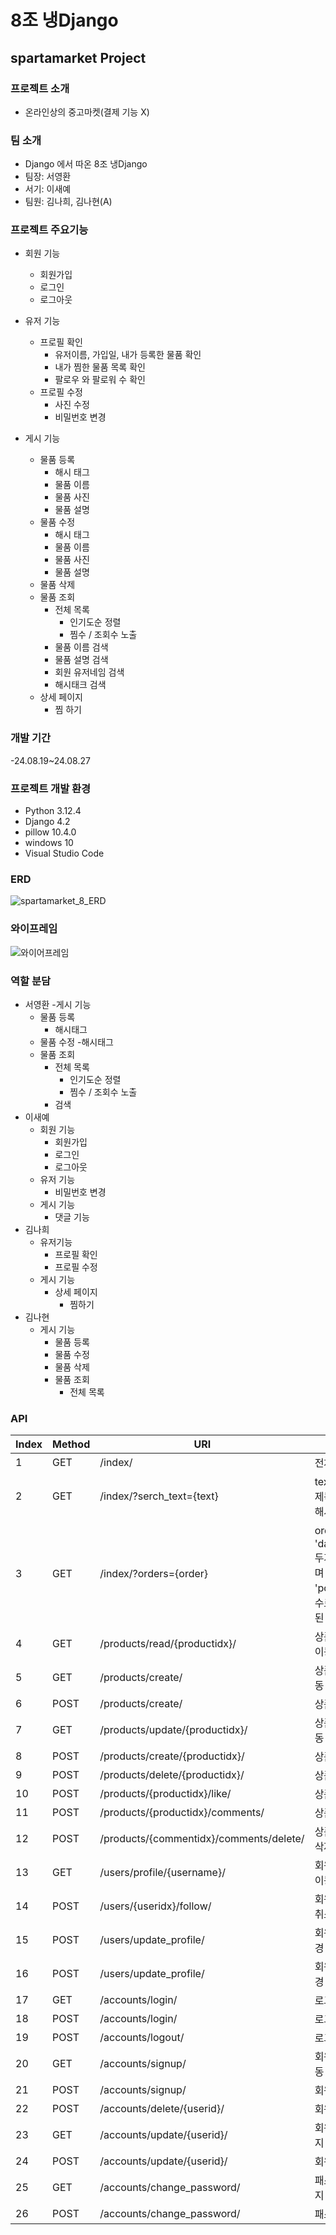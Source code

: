# 8조 냉Django
## spartamarket Project

### 프로젝트 소개
- 온라인상의 중고마켓(결제 기능 X)

### 팀 소개
- Django 에서 따온 8조 냉Django
- 팀장: 서영환
- 서기: 이새예
- 팀원: 김나희, 김나현(A)

### 프로젝트 주요기능

- 회원 기능
  - 회원가입
  - 로그인
  - 로그아웃

- 유저 기능
  - 프로필 확인
    - 유저이름, 가입일, 내가 등록한 물품 확인
    - 내가 찜한 물품 목록 확인
    - 팔로우 와 팔로워 수 확인
  - 프로필 수정
    - 사진 수정
    - 비밀번호 변경
    
- 게시 기능
  - 물품 등록
    - 해시 태그
    - 물품 이름
    - 물품 사진
    - 물품 설명
  - 물품 수정
    - 해시 태그
    - 물품 이름
    - 물품 사진
    - 물품 설명
  - 물품 삭제
  - 물품 조회
    - 전체 목록
      - 인기도순 정렬
      - 찜수 / 조회수 노출
    - 물품 이름 검색
    - 물품 설명 검색
    - 회원 유저네임 검색
    - 해시태크 검색
  - 상세 페이지
    - 찜 하기

### 개발 기간
-24.08.19~24.08.27

### 프로젝트 개발 환경
- Python    3.12.4
- Django    4.2
- pillow    10.4.0
- windows   10
- Visual Studio Code

### ERD
![spartamarket_8_ERD](https://github.com/user-attachments/assets/54af2678-598c-4cb4-8ea4-b2f31f117850)



### 와이프레임
![와이어프레임](/냉Django_wireframe.png)

### 역할 분담
- 서영환
  -게시 기능
    - 물품 등록
      - 해시태그
    - 물품 수정
      -해시태그
    - 물품 조회
      - 전체 목록
        - 인기도순 정렬
        - 찜수 / 조회수 노출
      - 검색
- 이새예
  - 회원 기능
    - 회원가입
    - 로그인
    - 로그아웃
  - 유저 기능
    - 비밀번호 변경
  - 게시 기능
    - 댓글 기능
- 김나희
  - 유저기능
    - 프로필 확인
    - 프로필 수정
  - 게시 기능
    - 상세 페이지
      - 찜하기
- 김나현
  - 게시 기능
    - 물품 등록
    - 물품 수정
    - 물품 삭제
    - 물품 조회
      - 전체 목록
### API

|Index|Method|URI|Description|
|---|----|------------|------------|
|1|GET|/index/| 전체 상품 조회|
|2|GET|/index/?serch_text={text}| text에 대한 상품의 제목, 내용, 작성자, 해시태그를 조회|
|3|GET|/index/?orders={order}| order은 'date','popularity' 두개의 값만 가능하며 'date'는 날짜별, 'popularity'는 찜수로 내림차순 정렬된 값을 조회|
|4|GET|/products/read/{productidx}/|상품의 상세 페이지 이동|
|5|GET|/products/create/|상품 등록 페이지 이동|
|6|POST|/products/create/|상품을 등록|
|7|GET|/products/update/{productidx}/|상품 수정 페이지 이동|
|8|POST|/products/create/{productidx}/|상품을 수정|
|9|POST|/products/delete/{productidx}/|상품을 삭제|
|10|POST|/products/{productidx}/like/|상품을 찜하기|
|11|POST|/products/{productidx}/comments/|상품에 댓글 등록|
|12|POST|/products/{commentidx}/comments/delete/|상품에 등록된 댓글 삭제|
|13|GET|/users/profile/{username}/|회원 프로필페이지 이동|
|14|POST|/users/{useridx}/follow/|회원 팔로워 등록&취소|
|15|POST|/users/update_profile/|회원 프로필 사진 변경|
|16|POST|/users/update_profile/|회원 프로필 사진 변경|
|17|GET|/accounts/login/|로그인 페이지 이동|
|18|POST|/accounts/login/|로그인 수행|
|19|POST|/accounts/logout/|로그아웃 수행|
|20|GET|/accounts/signup/|회원가입 페이지 이동|
|21|POST|/accounts/signup/|회원등록|
|22|POST|/accounts/delete/{userid}/|회원탈퇴|
|23|GET|/accounts/update/{userid}/|회원 정보 수정 페이지 이동|
|24|POST|/accounts/update/{userid}/|회원 정보 수정|
|25|GET|/accounts/change_password/|패스워드 변경 페이지 이동|
|26|POST|/accounts/change_password/|패스워드 변경|

